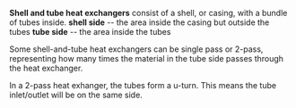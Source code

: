 __Shell and tube heat exchangers__ consist of a shell, or casing, with a bundle of tubes inside.
__shell side__ -- the area inside the casing but outside the tubes
__tube side__ -- the area inside the tubes

Some shell-and-tube heat exchangers can be single pass or 2-pass, representing how many times the material in the tube side passes through the heat exchanger. 

In a 2-pass heat exhanger, the tubes form a u-turn. This means the tube inlet/outlet will be on the same side.